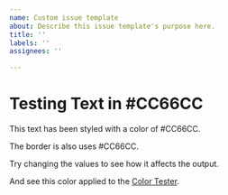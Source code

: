 ```yaml
---
name: Custom issue template
about: Describe this issue template's purpose here.
title: ''
labels: ''
assignees: ''

---
```


</style>
<div class="textColor borderColor">
    <h1>Testing Text in #CC66CC</h1>
    <p>This text has been styled with a color of #CC66CC.</p>
    <p>The border is also uses #CC66CC.</p>
    <p>Try changing the values to see how it affects the output.</p>
    <p>And see this color applied to the <a href="/html/codes/color/color-tester.cfm?hexColor=CC66CC">Color Tester</a>.</p>
</div>
